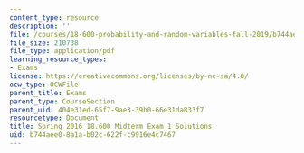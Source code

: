 ```yaml
---
content_type: resource
description: ''
file: /courses/18-600-probability-and-random-variables-fall-2019/b744aee08a1ab02c622fc9916e4c7467_MIT18_600F19_mid1_2016_soln.pdf
file_size: 210738
file_type: application/pdf
learning_resource_types:
- Exams
license: https://creativecommons.org/licenses/by-nc-sa/4.0/
ocw_type: OCWFile
parent_title: Exams
parent_type: CourseSection
parent_uid: 404e31ed-65f7-9ae3-39b0-66e31da833f7
resourcetype: Document
title: Spring 2016 18.600 Midterm Exam 1 Solutions
uid: b744aee0-8a1a-b02c-622f-c9916e4c7467
---
```


